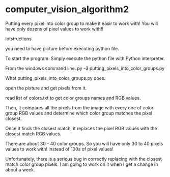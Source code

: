 # computer_vision_algorithm2
Putting every pixel into color group to make it easir to work with! You will have only dozens of pixel values to work with!!


Intstructions

you need to have picture before executing python file.

To start the program.
Simply execute the python file with Python interpreter.

From the windows command line.
py -3 putting_pixels_into_color_groups.py


What putting_pixels_into_color_groups.py does.

open the pixture and get pixels from it.

read list of colors.txt to get color groups names and RGB values.

Then, it compares all the pixels from the image with every one of color group RGB values and
determine which color group matches the pixel closest.

Once it finds the closest match, it replaces the pixel RGB values with the closest match RGB values.

There are about 30 - 40 color groups. So you will have only 30 to 40 pixels values to work with! instead of 100s of pixel values!



Unfortunately, there is a serious bug in correctly replacing with the closest match color group pixels.
I am going to work on it when I get a change in about a week.
